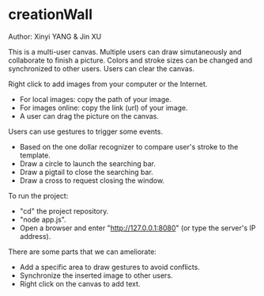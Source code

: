 # creationWall
Author: Xinyi YANG & Jin XU

This is a multi-user canvas.
Multiple users can draw simutaneously and collaborate to finish a picture.
Colors and stroke sizes can be changed and synchronized to other users.
Users can clear the canvas.

Right click to add images from your computer or the Internet.
  - For local images: copy the path of your image.
  - For images online: copy the link (url) of your image.
  - A user can drag the picture on the canvas.

Users can use gestures to trigger some events.
  - Based on the one dollar recognizer to compare user's stroke to the template.
  - Draw a circle to launch the searching bar.
  - Draw a pigtail to close the searching bar.
  - Draw a cross to request closing the window.

To run the project:
  - "cd" the project repository.
  - "node app.js".
  - Open a browser and enter "http://127.0.0.1:8080" (or type the server's IP address).

There are some parts that we can ameliorate:
  - Add a specific area to draw gestures to avoid conflicts.
  - Synchronize the inserted image to other users.
  - Right click on the canvas to add text.
